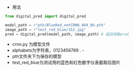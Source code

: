 * 用法

```python
from digital_pred import digital_pred

model_path = r"pth/BlueRed_netCRNN_469_80.pth"
image_path = r"test_red_blue/152.jpg"
pred = digital_pred(model_path, image_path) # 返回读数pred
```



* crnn.py 为模型文件
* alphabets为字符表，0123456789 . -
* pth文件夹下为保存的模型
* test_red_blue为测试用的蓝色和红色数字仪表截取后图片